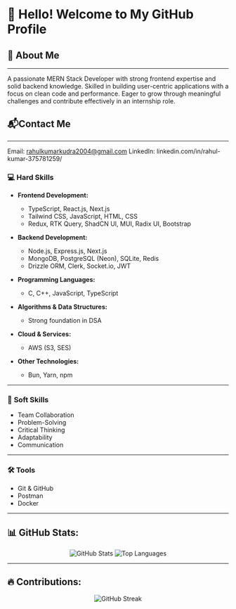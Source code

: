 # 👋 Hello! Welcome to My GitHub Profile

## 🌟 About Me
---
A passionate MERN Stack Developer with strong frontend expertise and solid backend knowledge. Skilled in building user-centric applications with a focus on clean code and performance. Eager to grow through meaningful challenges and contribute effectively in an internship role.  

## 📬Contact Me
---
Email: rahulkumarkudra2004@gmail.com
LinkedIn: linkedin.com/in/rahul-kumar-375781259/

### 💻 **Hard Skills**

- **Frontend Development:**  
  - TypeScript, React.js, Next.js  
  - Tailwind CSS, JavaScript, HTML, CSS  
  - Redux, RTK Query, ShadCN UI, MUI, Radix UI, Bootstrap  

- **Backend Development:**  
  - Node.js, Express.js, Next.js  
  - MongoDB, PostgreSQL (Neon), SQLite, Redis  
  - Drizzle ORM, Clerk, Socket.io, JWT  

- **Programming Languages:**  
  - C, C++, JavaScript, TypeScript  

- **Algorithms & Data Structures:**  
  - Strong foundation in DSA  

- **Cloud & Services:**  
  - AWS (S3, SES)  

- **Other Technologies:**  
  - Bun, Yarn, npm  

---

### 🤝 **Soft Skills**

- Team Collaboration  
- Problem-Solving  
- Critical Thinking  
- Adaptability  
- Communication  

---

### 🛠️ **Tools**

- Git & GitHub  
- Postman  
- Docker  

---

## 📊 GitHub Stats:
<p align="center">
  <img src="https://github-readme-stats.vercel.app/api?username=CodeSciRahul&show_icons=true&theme=radical" alt="GitHub Stats" />
  <img src="https://github-readme-stats.vercel.app/api/top-langs/?username=CodeSciRahul&layout=compact&theme=radical" alt="Top Languages" />
</p>

---

## 🔥 Contributions:
<p align="center">
<img src="https://github-readme-streak-stats.herokuapp.com/?user=CodeSciRahul&theme=radical" alt="GitHub Streak" />
</p>

